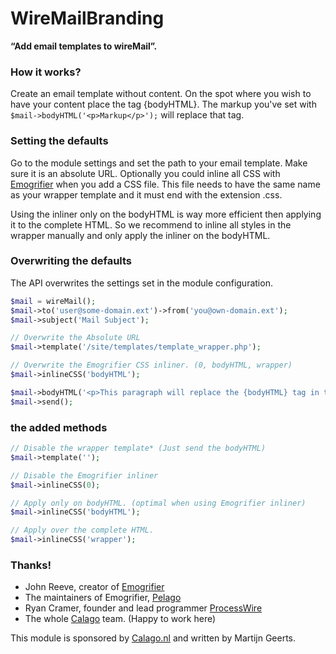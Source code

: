 # WireMailBranding

__“Add email templates to wireMail”.__ 

### How it works?

Create an email template without content. On the spot where you wish to have your content place the tag {bodyHTML}. The markup you've set with ```$mail->bodyHTML('<p>Markup</p>');``` will replace that tag. 

### Setting the defaults

Go to the module settings and set the path to your email template. Make sure it is an absolute URL. Optionally you could inline all CSS with [Emogrifier](https://github.com/jjriv/emogrifier) when you add a CSS file. This file needs to have the same name as your wrapper template and it must end with the extension .css.

Using the inliner only on the bodyHTML is way more efficient then applying it to the complete HTML. So we recommend to inline all styles in the wrapper manually and only apply the inliner on the bodyHTML.

### Overwriting the defaults

The API overwrites the settings set in the module configuration. 

````php
$mail = wireMail();
$mail->to('user@some-domain.ext')->from('you@own-domain.ext');
$mail->subject('Mail Subject');

// Overwrite the Absolute URL
$mail->template('/site/templates/template_wrapper.php');

// Overwrite the Emogrifier CSS inliner. (0, bodyHTML, wrapper)
$mail->inlineCSS('bodyHTML');

$mail->bodyHTML('<p>This paragraph will replace the {bodyHTML} tag in the mail template.</p>');
$mail->send();
````

### the added methods

````php
// Disable the wrapper template* (Just send the bodyHTML)
$mail->template('');

// Disable the Emogrifier inliner
$mail->inlineCSS(0);

// Apply only on bodyHTML. (optimal when using Emogrifier inliner)
$mail->inlineCSS('bodyHTML');

// Apply over the complete HTML.
$mail->inlineCSS('wrapper');
````


### Thanks!

* John Reeve, creator of [Emogrifier](https://github.com/jjriv/emogrifier)
* The maintainers of Emogrifier, [Pelago](http://www.pelagodesign.com/)
* Ryan Cramer, founder and lead programmer [ProcessWire](http://processwire.com)
* The whole [Calago](http://www.calago.nl/) team. (Happy to work here)

This module is sponsored by [Calago.nl](http://www.calago.nl/) and written by Martijn Geerts. 

